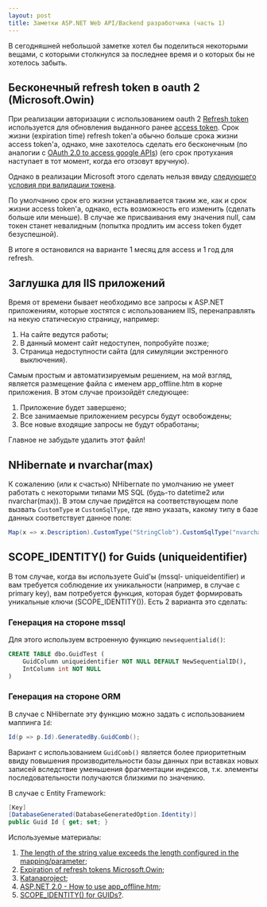 ```yaml
---
layout: post
title: Заметки ASP.NET Web API/Backend разработчика (часть 1)
---
```


В сегодняшней небольшой заметке хотел бы поделиться некоторыми вещами, с которыми столкнулся за последнее время и о которых бы не хотелось забыть.

## Бесконечный refresh token в oauth 2 (Microsoft.Owin)

При реализации авторизации с использованием oauth 2 [Refresh token](https://tools.ietf.org/html/rfc6749#section-1.5) используется для обновления выданного ранее [access token](https://tools.ietf.org/html/rfc6749#section-1.4). Срок жизни (expiration time) refresh token'a обычно больше срока жизни access token'a, однако, мне захотелось сделать его бесконечным (по аналогии с [OAuth 2.0 to access google APIs](https://developers.google.com/identity/protocols/OAuth2)) (его срок протухания наступает в тот момент, когда его отзовут вручную).

Однако в реализации Microsoft этого сделать нельзя ввиду [следующего условия при валидации токена](https://github.com/jchannon/katanaproject/blob/24aa43641adac57cb5bd523b77bdc0ced9f0455d/src/Microsoft.Owin.Security.OAuth/OAuthAuthorizationServerHandler.cs#L627-L633).

По умолчанию срок его жизни устанавливается таким же, как и срок жизни access token'a, однако, есть возможность его изменить (сделать больше или меньше). В случае же присваивания ему значения null, сам токен станет невалидным (попытка продлить им access token будет безуспешной).

В итоге я остановился на варианте 1 месяц для access и 1 год для refresh.

## Заглушка для IIS приложений

Время от времени бывает необходимо все запросы к ASP.NET приложениям, которые хостятся с использованием IIS, перенаправлять на некую статическую страницу, например:

1. На сайте ведутся работы;
2. В данный момент сайт недоступен, попробуйте позже;
3. Страница недоступности сайта (для симуляции экстренного выключения).

Самым простым и автоматизируемым решением, на мой взгляд, является размещение файла с именем app_offline.htm в корне приложения. В этом случае произойдёт следующее:

1. Приложение будет завершено;
2. Все занимаемые приложением ресурсы будут освобождены;
3. Все новые входящие запросы не будут обработаны;

Главное не забудьте удалить этот файл!

## NHibernate и nvarchar(max)

К сожалению (или к счастью) NHibernate по умолчанию не умеет работать с некоторыми типами MS SQL (будь-то datetime2 или nvarchar(max)). В этом случае придётся на соответствующем поле вызвать `CustomType` и `CustomSqlType`, где явно указать, какому типу в базе данных соответствует данное поле:

```c#
Map(x => x.Description).CustomType("StringClob").CustomSqlType("nvarchar(max)");
```

## SCOPE_IDENTITY() for Guids (uniqueidentifier)

В том случае, когда вы используете Guid'ы (mssql- uniqueidentifier) и вам требуется соблюдение их уникальности (например, в случае с primary key), вам потребуется функция, которая будет формировать уникальные ключи (SCOPE_IDENTITY()). Есть 2 варианта это сделать:

### Генерация на стороне mssql

Для этого используем встроенную функцию `newsequentialid()`:

```sql
CREATE TABLE dbo.GuidTest (
    GuidColumn uniqueidentifier NOT NULL DEFAULT NewSequentialID(),
    IntColumn int NOT NULL
)
```

### Генерация на стороне ORM

В случае с NHibernate эту функцию можно задать с использованием маппинга `Id`:

```c#
Id(p => p.Id).GeneratedBy.GuidComb();
```

Вариант с использованием `GuidComb()` является более приоритетным ввиду повышения производительности базы данных при вставках новых записей вследствие уменьшения фрагментации индексов, т.к. элементы последовательности получаются близкими по значению.

В случае с Entity Framework:

```c#
[Key]
[DatabaseGenerated(DatabaseGeneratedOption.Identity)]
public Guid Id { get; set; }
```

Используемые материалы:

1. [The length of the string value exceeds the length configured in the mapping/parameter](http://stackoverflow.com/questions/12708171/the-length-of-the-string-value-exceeds-the-length-configured-in-the-mapping-para);
2. [Expiration of refresh tokens Microsoft.Owin](http://stackoverflow.com/questions/41066253/expiration-of-refresh-tokens-microsoft-owin/41144221#41144221);
3. [Katanaproject](https://github.com/jchannon/katanaproject);
4. [ASP.NET 2.0 - How to use app_offline.htm](http://stackoverflow.com/questions/1153449/asp-net-2-0-how-to-use-app-offline-htm);
5. [SCOPE_IDENTITY() for GUIDs?](http://stackoverflow.com/questions/1509947/scope-identity-for-guids).